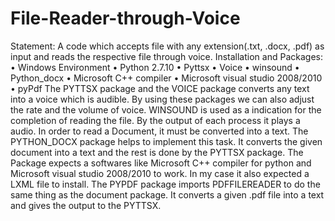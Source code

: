 # File-Reader-through-Voice
Statement:
	A code which accepts file with any extension(.txt, .docx, .pdf) as input and reads the respective file through voice. 
Installation and Packages:
•	Windows Environment
•	Python 2.7.10
•	Pyttsx
•	Voice
•	winsound
•	Python_docx
•	Microsoft C++ compiler
•	Microsoft visual studio 2008/2010
•	pyPdf
The PYTTSX package and the VOICE package converts any text into a voice which is audible. By using these packages we can also adjust the rate and the volume of voice. 
WINSOUND is used as a indication for the completion of reading the file. By the output of each process it plays a audio.
In order to read a Document, it must be converted into a text. The PYTHON_DOCX package helps to implement this task. It converts the given document into a text and the rest is done by the PYTTSX package. The Package expects a softwares like Microsoft C++ compiler for python and Microsoft visual studio 2008/2010 to work. In my case it also expected a LXML file to install.
The PYPDF package imports PDFFILEREADER to do the same thing as the document package. It converts  a given .pdf file into a text and gives the output to the PYTTSX.

